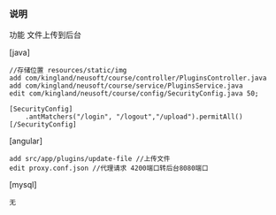### 说明

功能 文件上传到后台

[java]
    
    //存储位置 resources/static/img
    add com/kingland/neusoft/course/controller/PluginsController.java
    add com/kingland/neusoft/course/service/PluginsService.java
    edit com/kingland/neusoft/course/config/SecurityConfig.java 50;

    [SecurityConfig]
        .antMatchers("/login", "/logout","/upload").permitAll()
    [/SecurityConfig]

[angular]

    add src/app/plugins/update-file //上传文件
    edit proxy.conf.json //代理请求 4200端口转后台8080端口

[mysql]

    无
